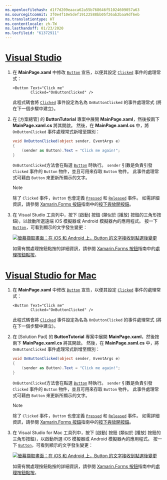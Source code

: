 ```yaml
---
ms.openlocfilehash: d1f7d209eaaca62a55b768646f51024609057a63
ms.sourcegitcommit: 3f0e4f10e5def19122588bb05f26ab2baa9df6eb
ms.translationtype: HT
ms.contentlocale: zh-TW
ms.lasthandoff: 01/23/2020
ms.locfileid: "61372911"
---
```

# <a name="visual-studiotabvswin"></a>[Visual Studio](#tab/vswin)

1. 在 **MainPage.xaml** 中修改 [`Button`](xref:Xamarin.Forms.Button) 宣告，以便其設定 [`Clicked`](xref:Xamarin.Forms.Button.Clicked) 事件的處理常式：

    ```xaml
    <Button Text="Click me"
            Clicked="OnButtonClicked" />
    ```

    此程式碼會將 [`Clicked`](xref:Xamarin.Forms.Button.Clicked) 事件設定為名為 `OnButtonClicked` 的事件處理常式 (將在下一個步驟中建立)。

1. 在 [方案總管]  的 **ButtonTutorial** 專案中展開 **MainPage.xaml**，然後按兩下 **MainPage.xaml.cs** 將其開啟。 然後，在 **MainPage.xaml.cs** 中，將 `OnButtonClicked` 事件處理常式新增至類別：

    ```csharp
    void OnButtonClicked(object sender, EventArgs e)
    {
        (sender as Button).Text = "Click me again!";
    }
    ```

    `OnButtonClicked`方法會在點選 [`Button`](xref:Xamarin.Forms.Button) 時執行。 `sender` 引數是負責引發 `Clicked` 事件的 `Button` 物件，並且可用來存取 `Button` 物件。 此事件處理常式可藉由 `Button` 來更新所顯示的文字。

    > [!NOTE]
    > 除了 `Clicked` 事件，`Button` 也會定義 [`Pressed`](xref:Xamarin.Forms.Button.Pressed) 和 [`Released`](xref:Xamarin.Forms.Button.Released) 事件。 如需詳細資訊，請參閱 [Xamarin.Forms 按鈕](~/xamarin-forms/user-interface/button.md)指南中的[按下與放開按鈕](~/xamarin-forms/user-interface/button.md#pressing-and-releasing-the-button)。

1. 在 Visual Studio 工具列中，按下 [啟動]  按鈕 (類似於 [播放] 按鈕的三角形按鈕)，以啟動所選遠端 iOS 模擬器或 Android 模擬器內的應用程式。 按一下 [`Button`](xref:Xamarin.Forms.Button)，可看到顯示的文字發生變更：

    [![螢幕擷取畫面：在 iOS 和 Android 上，Button 的文字接收到點選後變更](../images/handle-button-click.png "處理按鈕點選")](../images/handle-button-click-large.png#lightbox "處理按鈕點選")

    如需有關處理按鈕點按的詳細資訊，請參閱 [Xamarin.Forms 按鈕](~/xamarin-forms/user-interface/button.md)指南中的[處理按鈕點按](~/xamarin-forms/user-interface/button.md#handling-button-clicks)。

# <a name="visual-studio-for-mactabvsmac"></a>[Visual Studio for Mac](#tab/vsmac)

1. 在 **MainPage.xaml** 中修改 [`Button`](xref:Xamarin.Forms.Button) 宣告，以便其設定 [`Clicked`](xref:Xamarin.Forms.Button.Clicked) 事件的處理常式：

    ```xaml
    <Button Text="Click me"
            Clicked="OnButtonClicked" />
    ```

    此程式碼會將 [`Clicked`](xref:Xamarin.Forms.Button.Clicked) 事件設定為名為 `OnButtonClicked` 的事件處理常式 (將在下一個步驟中建立)。

1. 在 [Solution Pad]  的 **ButtonTutorial** 專案中展開 **MainPage.xaml**，然後按兩下 **MainPage.xaml.cs** 將其開啟。 然後，在 **MainPage.xaml.cs** 中，將 `OnButtonClicked` 事件處理常式新增至類別：

    ```csharp
    void OnButtonClicked(object sender, EventArgs e)
    {
        (sender as Button).Text = "Click me again!";
    }
    ```

    `OnButtonClicked`方法會在點選 [`Button`](xref:Xamarin.Forms.Button) 時執行。 `sender` 引數是負責引發 `Clicked` 事件的 `Button` 物件，並且可用來存取 `Button` 物件。 此事件處理常式可藉由 `Button` 來更新所顯示的文字。

    > [!NOTE]
    > 除了 `Clicked` 事件，`Button` 也會定義 [`Pressed`](xref:Xamarin.Forms.Button.Pressed) 和 [`Released`](xref:Xamarin.Forms.Button.Released) 事件。 如需詳細資訊，請參閱 [Xamarin.Forms 按鈕](~/xamarin-forms/user-interface/button.md)指南中的[按下與放開按鈕](~/xamarin-forms/user-interface/button.md#pressing-and-releasing-the-button)。

1. 在 Visual Studio for Mac 工具列中，按下 [啟動]  按鈕 (類似於 [播放] 按鈕的三角形按鈕)，以啟動所選 iOS 模擬器或 Android 模擬器內的應用程式。 按一下 [`Button`](xref:Xamarin.Forms.Button)，可看到顯示的文字發生變更：

    [![螢幕擷取畫面：在 iOS 和 Android 上，Button 的文字接收到點選後變更](../images/handle-button-click.png "處理按鈕點選")](../images/handle-button-click-large.png#lightbox "處理按鈕點選")

    如需有關處理按鈕點按的詳細資訊，請參閱 [Xamarin.Forms 按鈕](~/xamarin-forms/user-interface/button.md)指南中的[處理按鈕點按](~/xamarin-forms/user-interface/button.md#handling-button-clicks)。
